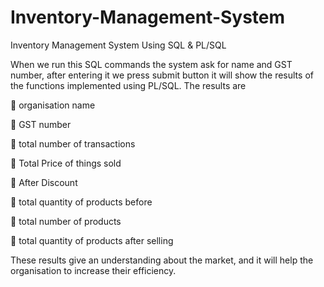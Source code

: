 # Inventory-Management-System
Inventory Management System Using SQL &amp; PL/SQL

When we run this SQL commands the system ask for name and GST number, 
after entering it we press submit button it will show the results of the 
functions implemented using PL/SQL. The results are

 organisation name

 GST number 

 total number of transactions 

 Total Price of things sold

 After Discount 

 total quantity of products before

 total number of products

 total quantity of products after selling 

These results give an understanding about the market, and it will help the 
organisation to increase their efficiency.

